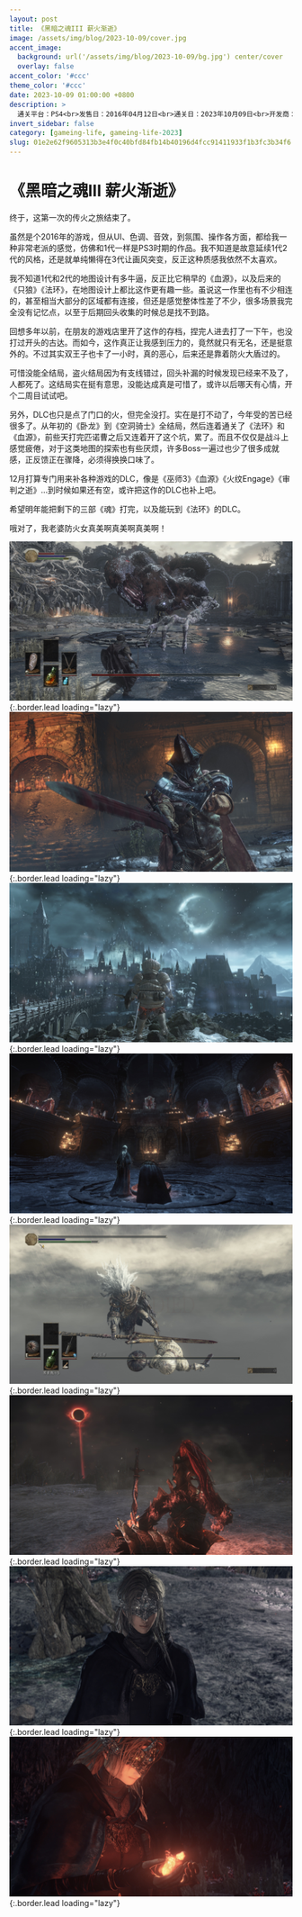 ```yaml
---
layout: post
title: 《黑暗之魂III 薪火渐逝》
image: /assets/img/blog/2023-10-09/cover.jpg
accent_image: 
  background: url('/assets/img/blog/2023-10-09/bg.jpg') center/cover
  overlay: false
accent_color: '#ccc'
theme_color: '#ccc'
date: 2023-10-09 01:00:00 +0800
description: >
  通关平台：PS4<br>发售日：2016年04月12日<br>通关日：2023年10月09日<br>开发商：From Software<br>万代南梦宫
invert_sidebar: false
category: [gameing-life, gameing-life-2023]
slug: 01e2e62f9605313b3e4f0c40bfd84fb14b40196d4fcc91411933f1b3fc3b34f6
---
```


# 《黑暗之魂III 薪火渐逝》

终于，这第一次的传火之旅结束了。

虽然是个2016年的游戏，但从UI、色调、音效，到氛围、操作各方面，都给我一种非常老派的感觉，仿佛和1代一样是PS3时期的作品。我不知道是故意延续1代2代的风格，还是就单纯懒得在3代让画风突变，反正这种质感我依然不太喜欢。

我不知道1代和2代的地图设计有多牛逼，反正比它稍早的《血源》，以及后来的《只狼》《法环》，在地图设计上都比这作更有趣一些。虽说这一作里也有不少相连的，甚至相当大部分的区域都有连接，但还是感觉整体性差了不少，很多场景我完全没有记忆点，以至于后期回头收集的时候总是找不到路。

回想多年以前，在朋友的游戏店里开了这作的存档，捏完人进去打了一下午，也没打过开头的古达。而如今，这作真正让我感到压力的，竟然就只有无名，还是挺意外的。不过其实双王子也卡了一小时，真的恶心，后来还是靠着防火大盾过的。

可惜没能全结局，盗火结局因为有支线错过，回头补漏的时候发现已经来不及了，人都死了。这结局实在挺有意思，没能达成真是可惜了，或许以后哪天有心情，开个二周目试试吧。

另外，DLC也只是点了门口的火，但完全没打。实在是打不动了，今年受的苦已经很多了。从年初的《卧龙》到《空洞骑士》全结局，然后连着通关了《法环》和《血源》，前些天打完匹诺曹之后又连着开了这个坑，累了。而且不仅仅是战斗上感觉疲倦，对于这类地图的探索也有些厌烦，许多Boss一遍过也少了很多成就感，正反馈正在骤降，必须得换换口味了。

12月打算专门用来补各种游戏的DLC，像是《巫师3》《血源》《火纹Engage》《审判之逝》...到时候如果还有空，或许把这作的DLC也补上吧。

希望明年能把剩下的三部《魂》打完，以及能玩到《法环》的DLC。

哦对了，我老婆防火女真美啊真美啊真美啊！

![](/assets/img/blog/2023-10-09/1.jpg){:.border.lead loading="lazy"}
![](/assets/img/blog/2023-10-09/2.jpg){:.border.lead loading="lazy"}
![](/assets/img/blog/2023-10-09/3.jpg){:.border.lead loading="lazy"}
![](/assets/img/blog/2023-10-09/4.jpg){:.border.lead loading="lazy"}
![](/assets/img/blog/2023-10-09/5.jpg){:.border.lead loading="lazy"}
![](/assets/img/blog/2023-10-09/6.jpg){:.border.lead loading="lazy"}
![](/assets/img/blog/2023-10-09/7.jpg){:.border.lead loading="lazy"}
![](/assets/img/blog/2023-10-09/8.jpg){:.border.lead loading="lazy"}